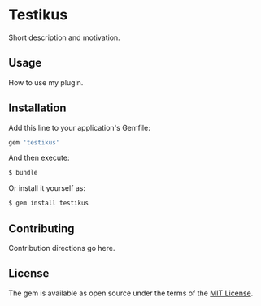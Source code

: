 # Testikus
Short description and motivation.

## Usage
How to use my plugin.

## Installation
Add this line to your application's Gemfile:

```ruby
gem 'testikus'
```

And then execute:
```bash
$ bundle
```

Or install it yourself as:
```bash
$ gem install testikus
```

## Contributing
Contribution directions go here.

## License
The gem is available as open source under the terms of the [MIT License](https://opensource.org/licenses/MIT).
